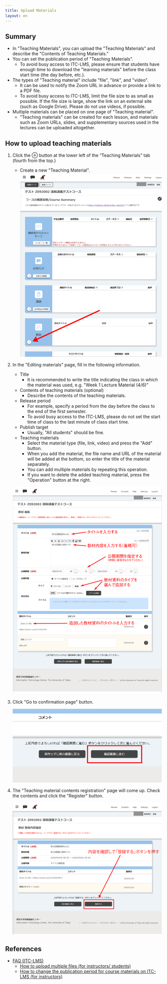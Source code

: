 ```yaml
---
title: Upload Materials
layout: en
---
```


## Summary
* In "Teaching Materials", you can upload the "Teaching Materials" and  describe the "Contents of Teaching Materials." 
* You can set the publication period of "Teaching Materials".
    * To avoid busy access to ITC-LMS, please ensure that students have enough time to download the "learning materials" before the class start time (the day before, etc.).
* The types of "Teaching material" include "file", "link", and "video".
    * It can be used to notify the Zoom URL in advance or provide a link to a PDF file.
    * To avoid busy access to ITC-LMS, limit the file size to as small as possible. If the file size is large, show the link on an external site (such as Google Drive). Please do not use videos, if possible.
* Multiple materials can be placed on one page of "Teaching material".
    * "Teaching materials" can be created for each lesson, and materials such as Zoom URLs, slides, and supplementary sources used in the lectures can be uploaded altogether.

## How to upload teaching materials

1. Click the ⊕ button at the lower left of the “Teaching Materials” tab (fourth from the top.)
    * Create a new "Teaching Material".
    ![教材](img/material1.png)
    
    
    
1. In the "Editing materials" page, fill in the following information.
   
    * Title
        * It is recommended to write the title indicating the class in which the material was used, e.g. "Week 1 Lecture Material (4/6)" 
    * Contents of teaching materials (optional)
        * Describe the contents of the teaching materials.
    * Release period
        * For example, specify a period from the day before the class to the end of the first semester.
        * To avoid busy access to the ITC-LMS, please do not set the start time of class to the last minute of class start time.
    * Publish target
        * Usually, "All students" should be fine.
    * Teaching materials
        * Select the material type (file, link, video) and press the "Add" button.
        * When you add the material, the file name and URL of the material will be added at the bottom, so enter the title of the material separately.
        * You can add multiple materials by repeating this operation.
        * If you want to delete the added teaching material, press the  "Operation" button at the right.
    
    ![教材 編集](img/material2.png)
    
    
    
1. Click "Go to confirmation page" button.

    ![確認画面に進む](img/material3.png)

    

1. The "Teaching material contents registration" page will come up. Check the contents and click the "Register" button.

    ![教材 登録内容確認](img/material4.png)

## References
* <a href="https://www.ecc.u-tokyo.ac.jp/itc-lms/faq.html">FAQ (ITC-LMS)</a>
  * <a href="https://www.ecc.u-tokyo.ac.jp/announcement/2014/04/16_1866.html">How to upload multiple files (for instructors/ students)</a>
  * <a href="https://www.ecc.u-tokyo.ac.jp/announcement/2014/04/18_1876.html">How to change the publication period for course materials on ITC-LMS (for instructors)</a>
